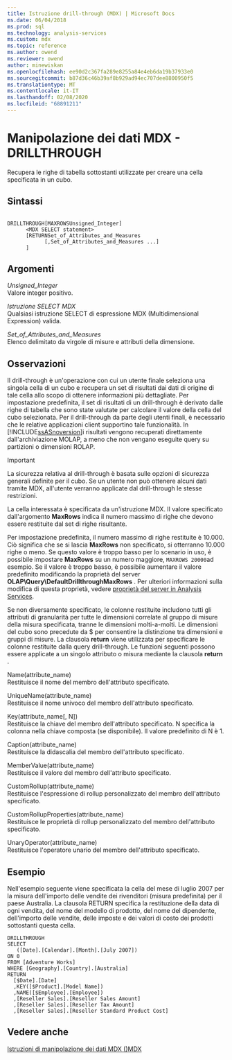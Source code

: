 ```yaml
---
title: Istruzione drill-through (MDX) | Microsoft Docs
ms.date: 06/04/2018
ms.prod: sql
ms.technology: analysis-services
ms.custom: mdx
ms.topic: reference
ms.author: owend
ms.reviewer: owend
author: minewiskan
ms.openlocfilehash: ee90d2c367fa289e8255a84e4eb6da19b37933e0
ms.sourcegitcommit: b87d36c46b39af8b929ad94ec707dee8800950f5
ms.translationtype: MT
ms.contentlocale: it-IT
ms.lasthandoff: 02/08/2020
ms.locfileid: "68891211"
---
```

# <a name="mdx-data-manipulation---drillthrough"></a>Manipolazione dei dati MDX - DRILLTHROUGH


  Recupera le righe di tabella sottostanti utilizzate per creare una cella specificata in un cubo.  
  
## <a name="syntax"></a>Sintassi  
  
```  
  
DRILLTHROUGH[MAXROWSUnsigned_Integer]   
      <MDX SELECT statement>   
      [RETURNSet_of_Attributes_and_Measures   
            [,Set_of_Attributes_and_Measures ...]  
      ]  
```  
  
## <a name="arguments"></a>Argomenti  
 *Unsigned_Integer*  
 Valore integer positivo.  
  
 *Istruzione SELECT MDX*  
 Qualsiasi istruzione SELECT di espressione MDX (Multidimensional Expression) valida.  
  
 *Set_of_Attributes_and_Measures*  
 Elenco delimitato da virgole di misure e attributi della dimensione.  
  
## <a name="remarks"></a>Osservazioni  
 Il drill-through è un'operazione con cui un utente finale seleziona una singola cella di un cubo e recupera un set di risultati dai dati di origine di tale cella allo scopo di ottenere informazioni più dettagliate. Per impostazione predefinita, il set di risultati di un drill-through è derivato dalle righe di tabella che sono state valutate per calcolare il valore della cella del cubo selezionata. Per il drill-through da parte degli utenti finali, è necessario che le relative applicazioni client supportino tale funzionalità. In [!INCLUDE[ssASnoversion](../includes/ssasnoversion-md.md)]i risultati vengono recuperati direttamente dall'archiviazione MOLAP, a meno che non vengano eseguite query su partizioni o dimensioni ROLAP.  
  
> [!IMPORTANT]  
>  La sicurezza relativa al drill-through è basata sulle opzioni di sicurezza generali definite per il cubo. Se un utente non può ottenere alcuni dati tramite MDX, all'utente verranno applicate dal drill-through le stesse restrizioni.  
  
 La cella interessata è specificata da un'istruzione MDX. Il valore specificato dall'argomento **MaxRows** indica il numero massimo di righe che devono essere restituite dal set di righe risultante.  
  
 Per impostazione predefinita, il numero massimo di righe restituite è 10.000. Ciò significa che se si lascia **MaxRows** non specificato, si otterranno 10.000 righe o meno. Se questo valore è troppo basso per lo scenario in uso, è possibile impostare **MaxRows** su un numero maggiore, `MAXROWS 20000`ad esempio. Se il valore è troppo basso, è possibile aumentare il valore predefinito modificando la proprietà del server **OLAP\Query\DefaultDrillthroughMaxRows** . Per ulteriori informazioni sulla modifica di questa proprietà, vedere [proprietà del server in Analysis Services](https://docs.microsoft.com/analysis-services/server-properties/server-properties-in-analysis-services).  
  
 Se non diversamente specificato, le colonne restituite includono tutti gli attributi di granularità per tutte le dimensioni correlate al gruppo di misure della misura specificata, tranne le dimensioni molti-a-molti. Le dimensioni del cubo sono precedute da $ per consentire la distinzione tra dimensioni e gruppi di misure. La clausola **return** viene utilizzata per specificare le colonne restituite dalla query drill-through. Le funzioni seguenti possono essere applicate a un singolo attributo o misura mediante la clausola **return** .  
  
 Name(attribute_name)  
 Restituisce il nome del membro dell'attributo specificato.  
  
 UniqueName(attribute_name)  
 Restituisce il nome univoco del membro dell'attributo specificato.  
  
 Key(attribute_name[, N])  
 Restituisce la chiave del membro dell'attributo specificato. N specifica la colonna nella chiave composta (se disponibile). Il valore predefinito di N è 1.  
  
 Caption(attribute_name)  
 Restituisce la didascalia del membro dell'attributo specificato.  
  
 MemberValue(attribute_name)  
 Restituisce il valore del membro dell'attributo specificato.  
  
 CustomRollup(attribute_name)  
 Restituisce l'espressione di rollup personalizzato del membro dell'attributo specificato.  
  
 CustomRollupProperties(attribute_name)  
 Restituisce le proprietà di rollup personalizzato del membro dell'attributo specificato.  
  
 UnaryOperator(attribute_name)  
 Restituisce l'operatore unario del membro dell'attributo specificato.  
  
## <a name="example"></a>Esempio  
 Nell'esempio seguente viene specificata la cella del mese di luglio 2007 per la misura dell'importo delle vendite dei rivenditori (misura predefinita) per il paese Australia. La clausola RETURN specifica la restituzione della data di ogni vendita, del nome del modello di prodotto, del nome del dipendente, dell'importo delle vendite, delle imposte e dei valori di costo dei prodotti sottostanti questa cella.  
  
```  
DRILLTHROUGH  
SELECT  
   ([Date].[Calendar].[Month].[July 2007])  
ON 0   
FROM [Adventure Works]  
WHERE [Geography].[Country].[Australia]  
RETURN   
  [$Date].[Date]  
  ,KEY([$Product].[Model Name])  
  ,NAME([$Employee].[Employee])  
  ,[Reseller Sales].[Reseller Sales Amount]  
  ,[Reseller Sales].[Reseller Tax Amount]  
  ,[Reseller Sales].[Reseller Standard Product Cost]  
```  
  
## <a name="see-also"></a>Vedere anche  
 [Istruzioni di manipolazione dei dati MDX &#40;&#41;MDX](../mdx/mdx-data-manipulation-statements-mdx.md)  
  
  
